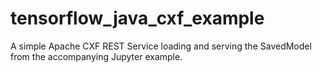 # tensorflow_java_cxf_example
A simple Apache CXF REST Service loading and serving the SavedModel from the accompanying Jupyter example.
